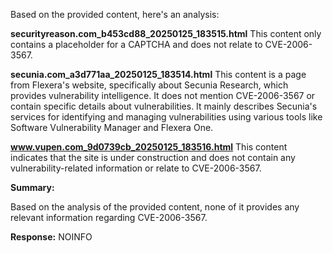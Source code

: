 Based on the provided content, here's an analysis:

**securityreason.com_b453cd88_20250125_183515.html**
This content only contains a placeholder for a CAPTCHA and does not relate to CVE-2006-3567.

**secunia.com_a3d771aa_20250125_183514.html**
This content is a page from Flexera's website, specifically about Secunia Research, which provides vulnerability intelligence. It does not mention CVE-2006-3567 or contain specific details about vulnerabilities. It mainly describes Secunia's services for identifying and managing vulnerabilities using various tools like Software Vulnerability Manager and Flexera One.

**www.vupen.com_9d0739cb_20250125_183516.html**
This content indicates that the site is under construction and does not contain any vulnerability-related information or relate to CVE-2006-3567.

**Summary:**

Based on the analysis of the provided content, none of it provides any relevant information regarding CVE-2006-3567.

**Response:** NOINFO